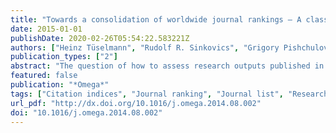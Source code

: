 ```yaml
---
title: "Towards a consolidation of worldwide journal rankings – A classification using random forests and aggregate rating via data envelopment analysis"
date: 2015-01-01
publishDate: 2020-02-26T05:54:22.583221Z
authors: ["Heinz Tüselmann", "Rudolf R. Sinkovics", "Grigory Pishchulov"]
publication_types: ["2"]
abstract: "The question of how to assess research outputs published in journals is now a global concern for academics. Numerous journal ratings and rankings exist, some featuring perceptual and peer-review-based journal ranks, some focusing on objective information related to citations, some using a combination of the two. This research consolidates existing journal rankings into an up-to-date and comprehensive list. Existing approaches to determining journal rankings are significantly advanced with the application of a new classification approach, ‘random forests’, and data envelopment analysis. As a result, a fresh look at a publication׳s place in the global research community is offered. While our approach is applicable to all management and business journals, we specifically exemplify the relative position of ‘operations research, management science, production and operations management’ journals within the broader management field, as well as within their own subject domain."
featured: false
publication: "*Omega*"
tags: ["Citation indices", "Journal ranking", "Journal list", "Research assessment", "Data envelopment analysis"]
url_pdf: "http://dx.doi.org/10.1016/j.omega.2014.08.002"
doi: "10.1016/j.omega.2014.08.002"
---
```


